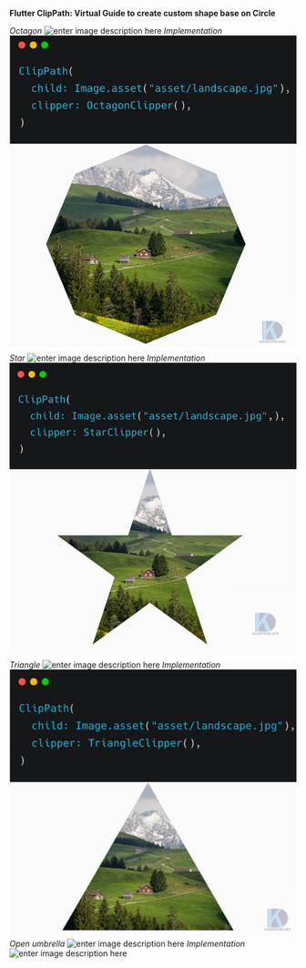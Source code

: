 **Flutter ClipPath: Virtual Guide to create custom shape base on Circle**

*Octagon*
![enter image description here](https://github.com/minuth/flutter-clippath-virtual-guide/blob/master/asset/octagon_clipper.png?raw=true)
*Implementation*
![enter image description here](https://github.com/minuth/flutter-clippath-virtual-guide/blob/master/asset/octagon_clipper_impl.png?raw=true)
*Star*
![enter image description here](https://github.com/minuth/flutter-clippath-virtual-guide/blob/master/asset/star_clipper.png?raw=true)
*Implementation*
![enter image description here](https://github.com/minuth/flutter-clippath-virtual-guide/blob/master/asset/start_clipper_impl.png?raw=true)
*Triangle*
![enter image description here](https://github.com/minuth/flutter-clippath-virtual-guide/blob/master/asset/triangle_clipper.png?raw=true)
*Implementation*
![enter image description here](https://github.com/minuth/flutter-clippath-virtual-guide/blob/master/asset/triangle_clipper_impl.png?raw=true)
*Open umbrella*
![enter image description here](https://github.com/minuth/flutter-clippath-virtual-guide/blob/master/asset/open_umbrellar_clipper.png?raw=true)
*Implementation*
![enter image description here](https://github.com/minuth/flutter-clippath-virtual-guide/blob/master/asset/open_umbrellar_clippler_impl.png?raw=true)
